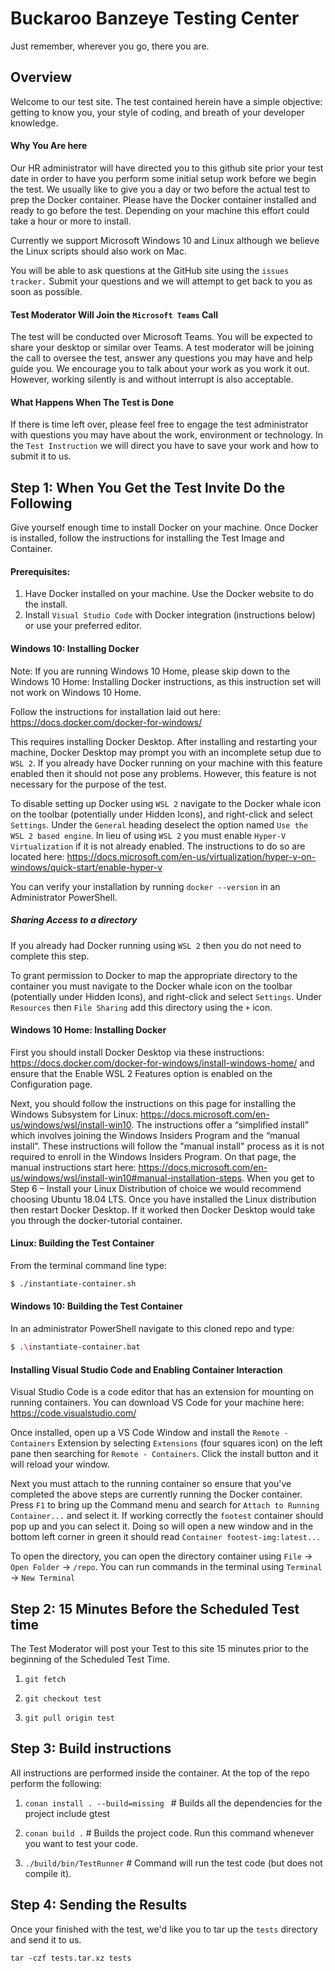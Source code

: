 # Buckaroo Banzeye Testing Center

Just remember, wherever you go, there you are.

## Overview

Welcome to our test site. The test contained herein have a simple objective: getting to know you, your style of coding, and breath of your developer knowledge.

#### Why You Are here

Our HR administrator will have directed you to this github site prior your test date in order to have you perform some initial setup work before we begin the test. We usually like to give you a day or two before the actual test to prep the Docker container. Please have the Docker container installed and ready to go before the test. Depending on your machine this effort could take a hour or more to install.

Currently we support Microsoft Windows 10 and Linux although we believe the Linux scripts should also work on Mac.

You will be able to ask questions at the GitHub site using the `issues tracker.` Submit your questions and we will attempt to get back to you as soon as possible.

#### Test Moderator Will Join the `Microsoft Teams` Call

The test will be conducted over Microsoft Teams. You will be expected to share your desktop or similar over Teams. A test moderator will be joining the call to oversee the test, answer any questions you may have and help guide you. We encourage you to talk about your work as you work it out. However, working silently is and without interrupt is also acceptable.

#### What Happens When The Test is Done

If there is time left over, please feel free to engage the test administrator with questions you may have about the work, environment or technology. In the `Test Instruction` we will direct you have to save your work and how to submit it to us.

## Step 1: When You Get the Test Invite Do the Following  

Give yourself enough time to install Docker on your machine. Once Docker is installed, follow the instructions for installing the Test Image and Container.

#### Prerequisites:

  1. Have Docker installed on your machine. Use the Docker website to do the install.
  2. Install `Visual Studio Code` with Docker integration (instructions below) or use your preferred editor.

#### Windows 10: Installing Docker

Note: If you are running Windows 10 Home, please skip down to the Windows 10 Home: Installing Docker instructions, as this instruction set will not work on Windows 10 Home.

Follow the instructions for installation laid out here: https://docs.docker.com/docker-for-windows/

This requires installing Docker Desktop. After installing and restarting your machine, Docker Desktop may prompt you with an incomplete setup due to `WSL 2`. If you already have Docker running on your machine with this feature enabled then it should not pose any problems. However, this feature is not necessary for the purpose of the test. 

To disable setting up Docker using `WSL 2` navigate to the Docker whale icon on the toolbar (potentially under Hidden Icons), and right-click and select `Settings`. Under the `General` heading deselect the option named `Use the WSL 2 based engine`. In lieu of using `WSL 2` you must enable `Hyper-V Virtualization` if it is not already enabled. The instructions to do so are located here: https://docs.microsoft.com/en-us/virtualization/hyper-v-on-windows/quick-start/enable-hyper-v

You can verify your installation by running `docker --version` in an Administrator PowerShell.

##### Sharing Access to a directory

If you already had Docker running using `WSL 2` then you do not need to complete this step.

To grant permission to Docker to map the appropriate directory to the container you must navigate to the Docker whale icon on the toolbar (potentially under Hidden Icons), and right-click and select `Settings`. Under `Resources` then `File Sharing` add this directory using the `+` icon.

#### Windows 10 Home: Installing Docker

First you should install Docker Desktop via these instructions: https://docs.docker.com/docker-for-windows/install-windows-home/ and ensure that the Enable WSL 2 Features option is enabled on the Configuration page. 

Next, you should follow the instructions on this page for installing the Windows Subsystem for Linux: https://docs.microsoft.com/en-us/windows/wsl/install-win10. The instructions offer a “simplified install” which involves joining the Windows Insiders Program and the “manual install”. These instructions will follow the "manual install" process as it is not required to enroll in the Windows Insiders Program. On that page, the manual instructions start here: https://docs.microsoft.com/en-us/windows/wsl/install-win10#manual-installation-steps. When you get to Step 6 – Install your Linux Distribution of choice we would recommend choosing Ubuntu 18.04 LTS. Once you have installed the Linux distribution then restart Docker Desktop. If it worked then Docker Desktop would take you through the docker-tutorial container. 

#### Linux: Building the Test Container

From the terminal command line type:

```bash
$ ./instantiate-container.sh
```

#### Windows 10: Building the Test Container

In an administrator PowerShell navigate to this cloned repo and type:
```bash
$ .\instantiate-container.bat
```

#### Installing Visual Studio Code and Enabling Container Interaction

Visual Studio Code is a code editor that has an extension for mounting on running containers. You can download VS Code for your machine here: https://code.visualstudio.com/

Once installed, open up a VS Code Window and install the `Remote - Containers` Extension by selecting `Extensions` (four squares icon) on the left pane then searching for `Remote - Containers`. Click the install button and it will reload your window. 

Next you must attach to the running container so ensure that you've completed the above steps are currently running the Docker container. Press `F1` to bring up the Command menu and search for `Attach to Running Container...` and select it. If working correctly the `footest` container should pop up and you can select it. Doing so will open a new window and in the bottom left corner in green it should read `Container footest-img:latest...`

To open the directory, you can open the directory container using `File` -> `Open Folder` -> `/repo`. You can run commands in the terminal using `Terminal` -> `New Terminal`

## Step 2: 15 Minutes Before the Scheduled Test time

The Test Moderator will post your Test to this site 15 minutes prior to the beginning of the Scheduled Test Time.

1. ```git fetch```

2. ```git checkout test```

3. ```git pull origin test```

## Step 3: Build instructions

All instructions are performed inside the container. At the top of the repo perform the following:

1. ```conan install . --build=missing ```  # Builds all the dependencies for the project include gtest

2. ```conan build .``` # Builds the project code. Run this command whenever you want to test your code.

3. ```./build/bin/TestRunner``` # Command will run the test code (but does not compile it).

## Step 4: Sending the Results

Once your finished with the test, we'd like you to tar up the `tests` directory and send it to us.

```tar -czf tests.tar.xz tests```
